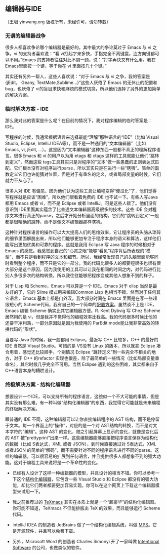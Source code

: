 

## 编辑器与IDE

（王垠 yinwang.org 版权所有，未经许可，请勿转载）

### 无谓的编辑器战争

很多人都喜欢争论哪个编辑器是最好的。其中最大的争论莫过于 Emacs 与 vi 之争。vi 的支持者喜欢说：“看 vi打起字来多快，手指完全不离键盘，连方向键都可以不用。”Emacs 的支持者往往对此不屑一顾，说：“打字再快又有什么用。我在 Emacs里面按一个键，等于你在 vi 里面按几十个键。”

其实还有另外一帮人，这些人喜欢说：“对于 Emacs 与 vi 之争，我的答案是 {jEdit， Geany, TextMate,Sublime...}”这些人厌倦了 Emacs 的无休止的配置和 bug，也厌倦了 vi的盲目求快和麻烦的模式切换，所以他们选择了另外的更加简单的解决方案。

### 临时解决方案 - IDE

那么我对此的答案是什么呢？在目前的情况下，我对程序编辑的临时答案是：IDE。

写程序的时候，我通常根据语言来选择最能“理解”那种语言的“IDE”（比如 Visual Studio, Eclipse, IntelliJ IDEA等），而不是一种通用的“文本编辑器”（比如 Emacs, vi, jEdit, ...）。这是因为“文本编辑器”这种东西一般都不真正的理解程序语言。很多Emacs 和 vi 的用户以为用 etags 和 ctags 这样的工具就能让他们“跳转到定义”，然而这些 tags工具其实只是对程序的“文本”做一些愚蠢的正则表达式匹配。它们根本没有对程序进行parse，所以其实只是在进行一些“瞎猜”。简单的函数定义它们也许能猜对位置，但是对于有重名的定义，或者局部变量的时候，它们就力不从心了。

很多人对 IDE 有偏见，因为他们认为这些工具让编程变得“傻瓜化”了，他们觉得写程序就是应该“困难”，所以他们眼看着免费的 IDE 也不试一下。有些人写Java 都用 Emacs 或者 vi，而不是 Eclipse 或者 IntelliJ。可是这些人错了。他们没有意识到 IDE里面其实蕴含了比普通文本编辑器高级很多的技术。这些 IDE 会对程序文本进行真正的parse，之后才开始分析里面的结构。它们的“跳转到定义”一般都是很精确的跳转，而不是像文本编辑器那样瞎猜。

这种针对程序语言的操作可以大大提高人们的思维效率，它让程序员的头脑从琐碎的细节里面解脱出来，所以他们能够更加专注于程序本身的语义和算法，这样他们能写出更加优美和可靠的程序。这就是我用 Eclipse 写 Java 程序的时候相对于 Emacs 的感觉。我感觉到自己的“心灵之眼”能够“看见”程序背后所表现的“模型”，而不只是看到程序的文本和细节。所以，我经常发现自己的头脑里面能够同时看到整个程序，而不只是它的一部分。我的代码比很多人的都要短很多也很有很大部分是这个原因，因为我使用的工具可以让我在相同的时间之内，对代码进行比别人多很多次的结构转换，所以我往往能够把程序变成其他人想象不到的样子。

对于 Lisp 和 Scheme，Emacs 可以算是一个 IDE。Emacs 对于 elisp 当然是最友好的了，它的 Slime 模式用来编辑Common Lisp 也相当不错。然而对于任何其它语言，Emacs 基本上都是门外汉。我大部分时间在 Emacs 里面是在写一些超级短小的 Scheme代码，我有自己的一个简单的[配置方案](http://www.yinwang.org/blog-cn/2013/04/11/scheme-setup)。虽然谈不上是 IDE，Emacs 编辑 Scheme 确实比其它编辑器方便。R. Kent Dybvig 写 Chez Scheme居然用的是 vi，但是我并不觉得他的编程效率比我高。我的代码很多时候比他的还要干净利落，一部分原因就是因为我使用的 ParEdit mode能让我非常高效的转换代码的“形状”。

当要写 Java 的时候，我一般都用 Eclipse。最近写 C++ 比较多，C++ 的最好的 IDE 当然是 Visual Studio。可惜的是 VS没有 Linux 的版本，所以就拿 Eclipse 凑合用着，感觉还比较顺手。个别情况 Eclipse “跳转定义”到一些完全不相关的地方，对于 C++ 的refactor 实现也很差，除了最简单的一些情况（比如局部变量重命名），其它时候几乎完全不可用。当然 Eclipse 遇到的这些困难，其实都来自于 C++语言本身的糟糕设计。

### 终极解决方案 - 结构化编辑器

想要设计一个IDE，可以支持所有的程序语言，这貌似一个不大可能的事情，但是其实没有那么难。有一种叫做“结构化编辑器”的东西，我觉得它可能就是未来编程的终极解决方案。

跟普通的 IDE 不同，这种编辑器可以让你直接编辑程序的 AST 结构，而不是停留于文本。每一个界面上的“操作”，对应的是一个对 AST结构的转换，而不是对文本字符的“编辑”。这种 AST 的变化，随之引起屏幕上显示的变化，就像是变化后的 AST 被“prettyprint”出来一样。这些编辑器能够直接把程序语言保存为结构化的数据（比如 S表达式，XML 或者 JSON），到时候直接通过对 S表达式，XML 或者JSON 的简单的“解码”，而不需要针对不同的程序语言进行不同的parse。这样的编辑器，可以很容易的扩展到任何语言，并且提供很多人都想象不到的强大功能。这对于编程工具来说将是一个革命性的变化。

  * 已经有人设计了这样一种编辑器的模型，并且设计的相当不错。你可以参考一下这个[结构化编辑器](http://blogs.msdn.com/b/kirillosenkov/archive/2009/09/08/first-videos-of-the-structured-editor-prototype.aspx)，它包含一些 Visual Studio 和 Eclipse 都没有的强大功能，却比它们两者都要更加容易实现。你可以在这个网页上下载这个编辑器模型来试用一下。

  * 我之前推荐过的 [TeXmacs](http://www.yinwang.org/blog-cn/2012/09/18/texmacs) 其实在本质上就是一个“超豪华”的结构化编辑器。你可能不知道，TeXmacs 不但能排版出 TeX 的效果，而且能够运行 Scheme 代码。

  * IntelliJ IDEA 的制造者 JetBrains 做了一个结构化编辑系统，叫做 [MPS](http://www.jetbrains.com/mps)。它是开源软件，并且可以免费下载。

  * 另外，Microsoft Word 的创造者 Charles Simonyi 开了一家叫做 [Intentional Software](http://www.intentsoft.com/intentional-technology/meta) 的公司，也做类似的软件。

